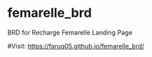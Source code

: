 # femarelle_brd
BRD for Recharge Femarelle Landing Page

#Visit: https://faruq05.github.io/femarelle_brd/
